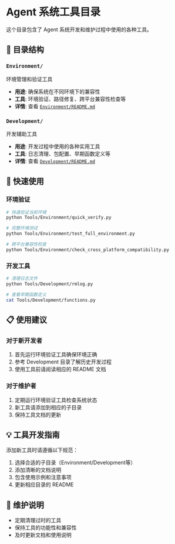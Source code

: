 # Agent 系统工具目录

这个目录包含了 Agent 系统开发和维护过程中使用的各种工具。

## 📁 目录结构

### `Environment/`
环境管理和验证工具
- **用途**: 确保系统在不同环境下的兼容性
- **工具**: 环境验证、路径修复、跨平台兼容性检查等
- **详情**: 查看 [`Environment/README.md`](Environment/README.md)

### `Development/`
开发辅助工具
- **用途**: 开发过程中使用的各种实用工具
- **工具**: 日志清理、包配置、早期函数定义等
- **详情**: 查看 [`Development/README.md`](Development/README.md)

## 🚀 快速使用

### 环境验证
```bash
# 快速验证当前环境
python Tools/Environment/quick_verify.py

# 完整环境测试
python Tools/Environment/test_full_environment.py

# 跨平台兼容性检查
python Tools/Environment/check_cross_platform_compatibility.py
```

### 开发工具
```bash
# 清理日志文件
python Tools/Development/rmlog.py

# 查看早期函数定义
cat Tools/Development/functions.py
```

## 📋 使用建议

### 对于新开发者
1. 首先运行环境验证工具确保环境正确
2. 参考 Development 目录了解历史开发过程
3. 使用工具前请阅读相应的 README 文档

### 对于维护者
1. 定期运行环境验证工具检查系统状态
2. 新工具请添加到相应的子目录
3. 保持工具文档的更新

## 💡 工具开发指南

添加新工具时请遵循以下规范：
1. 选择合适的子目录（Environment/Development等）
2. 添加清晰的文档说明
3. 包含使用示例和注意事项
4. 更新相应目录的 README

## 🔧 维护说明

- 定期清理过时的工具
- 保持工具的功能性和兼容性
- 及时更新文档和使用说明
